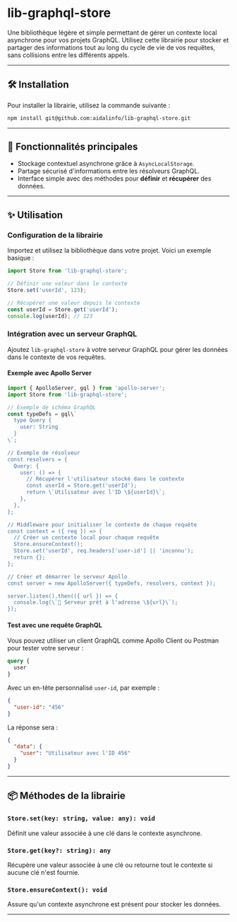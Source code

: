 
# lib-graphql-store

Une bibliothèque légère et simple permettant de gérer un contexte local asynchrone pour vos projets GraphQL. Utilisez cette librairie pour stocker et partager des informations tout au long du cycle de vie de vos requêtes, sans collisions entre les différents appels.

---

## 🛠️ Installation

Pour installer la librairie, utilisez la commande suivante :

```bash
npm install git@github.com:aidalinfo/lib-graphql-store.git
```

---

## 🚀 Fonctionnalités principales

- Stockage contextuel asynchrone grâce à `AsyncLocalStorage`.
- Partage sécurisé d'informations entre les résolveurs GraphQL.
- Interface simple avec des méthodes pour **définir** et **récupérer** des données.

---

## ✨ Utilisation

### Configuration de la librairie

Importez et utilisez la bibliothèque dans votre projet. Voici un exemple basique :

```javascript
import Store from 'lib-graphql-store';

// Définir une valeur dans le contexte
Store.set('userId', 123);

// Récupérer une valeur depuis le contexte
const userId = Store.get('userId');
console.log(userId); // 123
```

### Intégration avec un serveur GraphQL

Ajoutez `lib-graphql-store` à votre serveur GraphQL pour gérer les données dans le contexte de vos requêtes.

#### Exemple avec Apollo Server

```javascript
import { ApolloServer, gql } from 'apollo-server';
import Store from 'lib-graphql-store';

// Exemple de schéma GraphQL
const typeDefs = gql\`
  type Query {
    user: String
  }
\`;

// Exemple de résolveur
const resolvers = {
  Query: {
    user: () => {
      // Récupérer l'utilisateur stocké dans le contexte
      const userId = Store.get('userId');
      return \`Utilisateur avec l'ID \${userId}\`;
    },
  },
};

// Middleware pour initialiser le contexte de chaque requête
const context = ({ req }) => {
  // Créer un contexte local pour chaque requête
  Store.ensureContext();
  Store.set('userId', req.headers['user-id'] || 'inconnu');
  return {};
};

// Créer et démarrer le serveur Apollo
const server = new ApolloServer({ typeDefs, resolvers, context });

server.listen().then(({ url }) => {
  console.log(\`🚀 Serveur prêt à l'adresse \${url}\`);
});
```

#### Test avec une requête GraphQL

Vous pouvez utiliser un client GraphQL comme Apollo Client ou Postman pour tester votre serveur :

```graphql
query {
  user
}
```

Avec un en-tête personnalisé `user-id`, par exemple :

```json
{
  "user-id": "456"
}
```

La réponse sera :

```json
{
  "data": {
    "user": "Utilisateur avec l'ID 456"
  }
}
```

---

## 📦 Méthodes de la librairie

### `Store.set(key: string, value: any): void`

Définit une valeur associée à une clé dans le contexte asynchrone.

### `Store.get(key?: string): any`

Récupère une valeur associée à une clé ou retourne tout le contexte si aucune clé n'est fournie.

### `Store.ensureContext(): void`

Assure qu'un contexte asynchrone est présent pour stocker les données.

---

<!-- ## 🌟 Contribuer

Les contributions sont les bienvenues ! Si vous trouvez un bug ou souhaitez ajouter une fonctionnalité, n'hésitez pas à soumettre une issue ou une pull request.

--- -->

<!-- ## 📝 Licence

Ce projet est sous licence **MIT**. Consultez le fichier [LICENSE](./LICENSE) pour plus de détails.

--- -->
